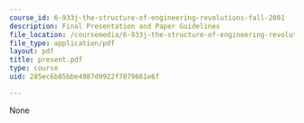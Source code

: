 ```yaml
---
course_id: 6-933j-the-structure-of-engineering-revolutions-fall-2001
description: Final Presentation and Paper Guidelines
file_location: /coursemedia/6-933j-the-structure-of-engineering-revolutions-fall-2001/285ec6b85bbe4987d9922f7079681e6f_present.pdf
file_type: application/pdf
layout: pdf
title: present.pdf
type: course
uid: 285ec6b85bbe4987d9922f7079681e6f

---
```

None